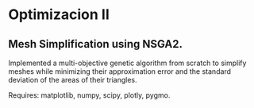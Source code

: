 # Optimizacion II
## Mesh Simplification using NSGA2.

Implemented a multi-objective genetic algorithm from scratch to simplify meshes while minimizing their approximation error and the standard deviation of the areas of their triangles.

Requires: matplotlib, numpy, scipy, plotly, pygmo.
